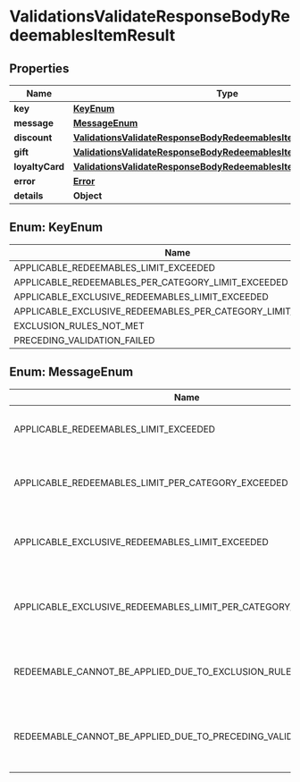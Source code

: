 

# ValidationsValidateResponseBodyRedeemablesItemResult


## Properties

| Name | Type | Description | Notes |
|------------ | ------------- | ------------- | -------------|
|**key** | [**KeyEnum**](#KeyEnum) |  |  [optional] |
|**message** | [**MessageEnum**](#MessageEnum) |  |  [optional] |
|**discount** | [**ValidationsValidateResponseBodyRedeemablesItemResultDiscount**](ValidationsValidateResponseBodyRedeemablesItemResultDiscount.md) |  |  [optional] |
|**gift** | [**ValidationsValidateResponseBodyRedeemablesItemResultGift**](ValidationsValidateResponseBodyRedeemablesItemResultGift.md) |  |  [optional] |
|**loyaltyCard** | [**ValidationsValidateResponseBodyRedeemablesItemResultLoyaltyCard**](ValidationsValidateResponseBodyRedeemablesItemResultLoyaltyCard.md) |  |  [optional] |
|**error** | [**Error**](Error.md) |  |  [optional] |
|**details** | **Object** |  |  [optional] |



## Enum: KeyEnum

| Name | Value |
|---- | -----|
| APPLICABLE_REDEEMABLES_LIMIT_EXCEEDED | &quot;applicable_redeemables_limit_exceeded&quot; |
| APPLICABLE_REDEEMABLES_PER_CATEGORY_LIMIT_EXCEEDED | &quot;applicable_redeemables_per_category_limit_exceeded&quot; |
| APPLICABLE_EXCLUSIVE_REDEEMABLES_LIMIT_EXCEEDED | &quot;applicable_exclusive_redeemables_limit_exceeded&quot; |
| APPLICABLE_EXCLUSIVE_REDEEMABLES_PER_CATEGORY_LIMIT_EXCEEDED | &quot;applicable_exclusive_redeemables_per_category_limit_exceeded&quot; |
| EXCLUSION_RULES_NOT_MET | &quot;exclusion_rules_not_met&quot; |
| PRECEDING_VALIDATION_FAILED | &quot;preceding_validation_failed&quot; |



## Enum: MessageEnum

| Name | Value |
|---- | -----|
| APPLICABLE_REDEEMABLES_LIMIT_EXCEEDED | &quot;Applicable redeemables limit exceeded&quot; |
| APPLICABLE_REDEEMABLES_LIMIT_PER_CATEGORY_EXCEEDED | &quot;Applicable redeemables limit per category exceeded&quot; |
| APPLICABLE_EXCLUSIVE_REDEEMABLES_LIMIT_EXCEEDED | &quot;Applicable exclusive redeemables limit exceeded&quot; |
| APPLICABLE_EXCLUSIVE_REDEEMABLES_LIMIT_PER_CATEGORY_EXCEEDED | &quot;Applicable exclusive redeemables limit per category exceeded&quot; |
| REDEEMABLE_CANNOT_BE_APPLIED_DUE_TO_EXCLUSION_RULES | &quot;Redeemable cannot be applied due to exclusion rules&quot; |
| REDEEMABLE_CANNOT_BE_APPLIED_DUE_TO_PRECEDING_VALIDATION_FAILURE | &quot;Redeemable cannot be applied due to preceding validation failure&quot; |



